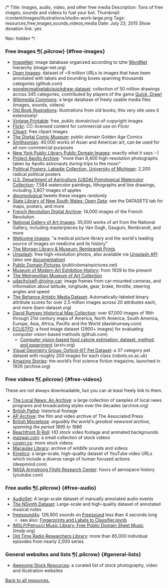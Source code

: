 /*
Title: Images, audio, video, and other free media
Description: Tons of free images, sounds and videos to fuel your bot.
Thumbnail: /content/images/illustrations/studio-work-large.png
Tags: resources,free,images,sounds,videos,media
Date: July 23, 2015
Show donation link: yes

Nav: hidden
*/



### Free images [¶](#free-images){.pilcrow} {#free-images}

- [ImageNet](http://image-net.org/): image database organized according to tzhe [WordNet](https://wordnet.princeton.edu/) hierarchy (image-net.org)
- [Open Images](https://github.com/openimages/dataset): dataset of ~9 million URLs to images that have been annotated with labels and bounding boxes spanning thousands categories (github.com)
- [googlecreativelab/quickdraw-dataset](https://github.com/googlecreativelab/quickdraw-dataset): collection of 50 million drawings across 345 categories, contributed by players of the game [Quick, Draw!](https://quickdraw.withgoogle.com/)
- [Wikimedia Commons](https://commons.wikimedia.org/wiki/Main_Page): a large database of freely usable media files (images, sounds, videos)
- [Old Book Illustrations](http://www.oldbookillustrations.com/): illustrations from old books; this very site uses it extensively!
- [Vintage Printable](http://vintageprintable.com/): free, public domain/out-of-copyright images
- [Flickr](https://www.flickr.com/search/?q=&l=commderiv&ct=0&mt=all&adv=1): CC-licensed content for commercial use on Flickr
- [Clipart](https://openclipart.org/): free clipart images
- [The Digital Comic Museum](http://digitalcomicmuseum.com/): public domain Golden Age Comics
- [Smithsonian](http://www.asia.si.edu/collections/edan/default.cfm): 40,000 works of Asian and American art, can be used for all non-commercial purposes
- [New York Public Library Public Domain Images](http://digitalcollections.nypl.org/search/index?utf8=%E2%9C%93&keywords=&filters[rights][]=pd): exactly what it says :-)
- [Project Apollo Archive](https://www.flickr.com/photos/projectapolloarchive/): "more than 8,400 high-resolution photographs taken by Apollo astronauts during trips to the moon"
- [Political Posters, Labadie Collection, University of Michigan](http://quod.lib.umich.edu/l/lbc2ic?cc=lbc2ic;page=index;c=lbc2ic): 2,200 radical political posters
- [U.S. Department of Agriculture (USDA) Pomological Watercolor Collection](http://usdawatercolors.nal.usda.gov/pom/home.xhtml): 7,584 watercolor paintings, lithographs and line drawings, including 3,807 images of apples
 - [@pomological](/bots/twitterbots/pomological/) tweets these images randomly
- [State Library of New South Wales: Open Data](http://www.sl.nsw.gov.au/using/search/open_data.html): see the DATASETS tab for maps, posters, and more
- [French Revolution Digital Archive](http://frda.stanford.edu/): 14,000 images of the French Revolution
- [National Gallery of Art Images](https://images.nga.gov/?service=category&action=show_content_page&language=en&category=16): 35,000 works of art from the National Gallery, including masterpieces by Van Gogh, Gauguin, Rembrandt, and more
- [Wellcome Images](http://wellcomeimages.org/): "a medical picture library and the world's leading source of images on medicine and its history"
- [The Morgan Library & Museum: Rembrandt Prints](http://www.themorgan.org/rembrandt)
- [Unsplash](https://unsplash.com/): free high-resolution photos, also available via [Unsplash API](https://source.unsplash.com/) (also see [documentation](https://unsplash.com/documentation))
- [Public Domain Pictures](http://www.publicdomainpictures.net/) (publicdomainpictures.net)
- [Museum of Modern Art Exhibition History](http://www.moma.org/calendar/exhibitions/history): from 1929 to the present 
- [The Metropolitan Museum of Art Collection](http://metmuseum.org/art/collection/)
- [udacity/self-driving-car](https://github.com/udacity/self-driving-car): image frames from car-mounted cameras, and information about latitude, longitude, gear, brake, throttle, steering angles and speed
- [The Behance Artistic Media Dataset](https://bam-dataset.org/): Automatically-labeled binary attribute scores for over 2.5 million images across 20 attributes each, and more (bam-dataset.org)
- [David Rumsey Historical Map Collection](http://www.davidrumsey.com/luna/servlet/RUMSEY~8~1): over 67,000 images of 16th through 21st century maps of America, North America, South America, Europe, Asia, Africa, Pacific and the World (davidrumsey.com)
- [ECUSTFD](https://github.com/Liang-yc/ECUSTFD-resized-): a food image dataset (2900+ images) for evaluating computer vision-based methods (github.com)
  - [Computer vision-based food calorie estimation: dataset, method, and experiment](https://arxiv.org/abs/1705.07632v3) (arxiv.org)
- [Visual Geometry Group: Oxford-IIIT Pet Dataset](http://www.robots.ox.ac.uk/~vgg/data/pets/): a 37 category pet dataset with roughly 200 images for each class (robots.ox.ac.uk)
- [Amazing Stories](https://archive.org/search.php?query=title%3A%28amazing+stories%29+AND+collection%3A%28pulpmagazinearchive%29&page=1): the world’s first science fiction magazine, launched in 1926 (archive.org)

### Free videos [¶](#free-videos){.pilcrow} {#free-videos}

These are not always downloadable, but you can at least freely link to them.

- [The Local News: An Archive](https://archive.org/details/localnewsarchive): a large collection of samples of local news programs and broadcasting styles over the decades (archive.org)
- [British Pathé](https://www.youtube.com/user/britishpathe/videos): historical footage
- [AP Archive](https://www.youtube.com/c/aparchive): the film and video archive of The Associated Press
- [British Movietone](https://www.youtube.com/channel/UCHq777_waKMJw6SZdABmyaA): *arguably the world's greatest newsreel archive, spanning the period 1895 to 1986*
- [Beachfront B-Roll](http://www.beachfrontbroll.com/): HD stock video footage and animated backgrounds
- [mazwai.com](http://mazwai.com/#/videos): a small collection of stock videos
- [coverr.co](http://www.coverr.co/): more stock videos
- [Macaulay Library](http://macaulaylibrary.org/): archive of wildlife sounds and videos
- [Kinetics](https://deepmind.com/research/open-source/open-source-datasets/kinetics/): a large-scale, high-quality dataset of YouTube video URLs which include a diverse range of human focused actions (deepmind.com)
- [NASA Armstrong Flight Research Center](https://www.youtube.com/user/DrydenTV/videos): hours of aerospace history (youtube.com)

### Free audio [¶](#free-audio){.pilcrow} {#free-audio}

- [AudioSet](https://research.google.com/audioset/): A large-scale dataset of manually annotated audio events
- [The NSynth Dataset](https://magenta.tensorflow.org/datasets/nsynth): Large-scale and high-quality dataset of annotated musical notes
- [freesound4s](https://archive.org/details/freesound4s): 126,900 sounds on [Freesound](https://freesound.org/) less than 4 seconds long
  - see also: [Fingerprints and Labels to Classifier.ipynb](https://github.com/kylemcdonald/AudioNotebooks/blob/master/Fingerprints%20and%20Labels%20to%20Classifier.ipynb)
- [IMSLP/Petrucci Music Library: Free Public Domain Sheet Music](http://imslp.org/) (imslp.org)
- [Old Time Radio Researchers Library](http://www.otrrlibrary.org/index.html): more than 85,000 individual episodes from nearly 2,000 series


### General websites and lists [¶](#general-lists){.pilcrow} {#general-lists}

- [Awesome Stock Resources](https://github.com/neutraltone/awesome-stock-resources): a curated list of stock photography, video and illustration websites

[Back to all resources.](/resources)